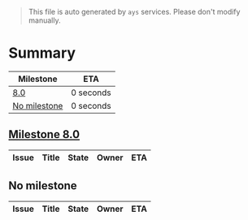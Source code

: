 > This file is auto generated by `ays` services. Please don't modify manually.

# Summary
|Milestone|ETA|
|---------|---|
|[8.0](#milestone-80)|0 seconds|
|[No milestone](#no-milestone)|0 seconds|

## [Milestone 8.0](milestones/1:8.0.md)


|Issue|Title|State|Owner|ETA|
|-----|-----|-----|-----|---|




## No milestone
|Issue|Title|State|Owner|ETA|
|-----|-----|-----|-----|---|
